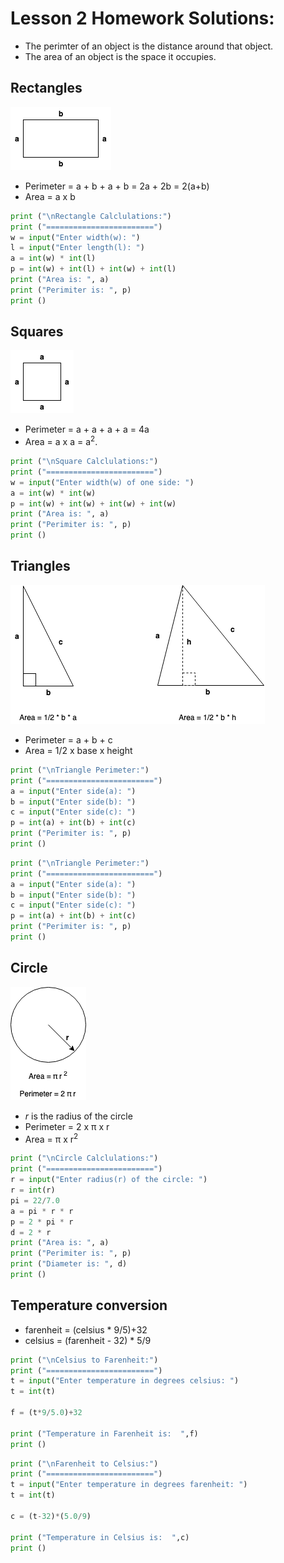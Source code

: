 # Lesson 2 Homework Solutions:

* The perimter of an object is the distance around that object.
* The area of an object is the space it occupies.

## Rectangles
![Rectangle](rectangle.png)
* Perimeter = a + b + a + b = 2a + 2b = 2(a+b)
* Area = a x b
~~~~python
print ("\nRectangle Calclulations:")
print ("========================")
w = input("Enter width(w): ")
l = input("Enter length(l): ")
a = int(w) * int(l)
p = int(w) + int(l) + int(w) + int(l)
print ("Area is: ", a)
print ("Perimiter is: ", p)
print ()
~~~~

## Squares
![Square](square.png)
* Perimeter = a + a + a + a = 4a
* Area = a x a = a<sup>2</sup>.
~~~~python
print ("\nSquare Calclulations:")
print ("========================")
w = input("Enter width(w) of one side: ")
a = int(w) * int(w)
p = int(w) + int(w) + int(w) + int(w)
print ("Area is: ", a)
print ("Perimiter is: ", p)
print ()
~~~~

## Triangles
![Triangles](triangles.png)
* Perimeter = a + b + c
* Area = 1/2 x base x height
~~~~python
print ("\nTriangle Perimeter:")
print ("========================")
a = input("Enter side(a): ")
b = input("Enter side(b): ")
c = input("Enter side(c): ")
p = int(a) + int(b) + int(c)
print ("Perimiter is: ", p)
print ()
~~~~
~~~~python
print ("\nTriangle Perimeter:")
print ("========================")
a = input("Enter side(a): ")
b = input("Enter side(b): ")
c = input("Enter side(c): ")
p = int(a) + int(b) + int(c)
print ("Perimiter is: ", p)
print ()
~~~~

## Circle
![Circle](circle.png)
* _r_ is the radius of the circle
* Perimeter = 2 x π x r 
* Area = π x r<sup>2</sup>
~~~~python
print ("\nCircle Calclulations:")
print ("========================")
r = input("Enter radius(r) of the circle: ")
r = int(r)
pi = 22/7.0
a = pi * r * r
p = 2 * pi * r
d = 2 * r
print ("Area is: ", a)
print ("Perimiter is: ", p)
print ("Diameter is: ", d)
print ()
~~~~

## Temperature conversion
* farenheit = (celsius * 9/5)+32
* celsius = (farenheit - 32) * 5/9
~~~~python
print ("\nCelsius to Farenheit:")
print ("========================")
t = input("Enter temperature in degrees celsius: ")
t = int(t)

f = (t*9/5.0)+32

print ("Temperature in Farenheit is:  ",f)
print ()
~~~~
~~~~python
print ("\nFarenheit to Celsius:")
print ("========================")
t = input("Enter temperature in degrees farenheit: ")
t = int(t)

c = (t-32)*(5.0/9)

print ("Temperature in Celsius is:  ",c)
print ()
~~~~
